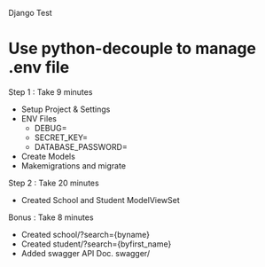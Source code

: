 Django Test
# Use python-decouple to manage .env file
Step 1 : Take 9 minutes
 - Setup Project & Settings
 - ENV Files 
    - DEBUG=
    - SECRET_KEY=
    - DATABASE_PASSWORD=
 - Create Models
 - Makemigrations and migrate 

Step 2 : Take 20 minutes
 - Created School and Student ModelViewSet

Bonus : Take 8 minutes
 - Created school/?search={byname}
 - Created student/?search={byfirst_name}
 - Added swagger API Doc. swagger/